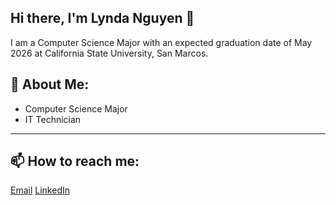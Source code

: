 ## Hi there, I'm Lynda Nguyen 👋
I am a Computer Science Major with an expected graduation date of May 2026 at California State University, San Marcos.

## 💬 About Me:
- Computer Science Major
- IT Technician
---

## 📫 How to reach me:
[Email](Lnn1604@gmail.com)
[LinkedIn](https://www.linkedin.com/in/lynda-nguyen-537b63289/)  


<!--
**lyndann/lyndann** is a ✨ _special_ ✨ repository because its `README.md` (this file) appears on your GitHub profile.

Here are some ideas to get you started:

- 🔭 I’m currently working on ...
- 🌱 I’m currently learning ...
- 👯 I’m looking to collaborate on ...
- 🤔 I’m looking for help with ...
- 💬 Ask me about ...
- 📫 How to reach me: ...
- 😄 Pronouns: ...
- ⚡ Fun fact: ...
-->
